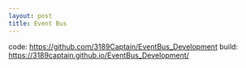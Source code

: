```yaml
---
layout: post
title: Event Bus
---
```


code: https://github.com/3189Captain/EventBus_Development
build: https://3189captain.github.io/EventBus_Development/